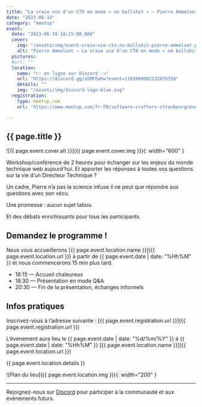 ```yaml
---
title: "La vraie vie d’un CTO en mode « no bullshit » — Pierre Ammeloot"
date: "2023-06-14"
category: "meetup"
event:
  date: "2023-06-19 18:15:00.000"
  cover: 
    img: "/assets/img/event-vraie-vie-cto-no-bullshit-pierre-ammeloot.png"
    alt: "Pierre Ammeloot — La vraie vie d’un CTO en mode « no bullshit »"
  pictures:
  #url: ""
  location:
    name: "👉 en ligne sur Discord 👈"
    url: "https://discord.gg/aSMFEwhw?event=1103609082532876358"
    details: ""
    img: "/assets/img/discord-logo-blue.svg"
  registration:
    type: meetup_com
    url: "https://www.meetup.com/fr-FR/software-crafters-strasbourg/events/293318161/"

---
```


## {{ page.title }}

![{{ page.event.cover.alt }}]({{ page.event.cover.img }}){: width="600" }

Workshop/conférence de 2 heures pour échanger sur les enjeux du monde technique web aujourd’hui. Et apporter les réponses à toutes vos questions sur la vie d’un Directeur Technique ? 

Un cadre, Pierre n’a pas la science infuse il ne peut que répondre aux questions avec son vécu. 

Une promesse : aucun sujet tabou. 

Et des débats enrichissants pour tous les participants.

## Demandez le programme !

Nous vous accueillerons [{{ page.event.location.name }}]({{ page.event.location.url }}) à partir de {{ page.event.date | date: "%Hh%M" }} et nous commencerons 15 min plus tard.

- 18:15 — Accueil chaleureux
- 18:30 — Présentation en mode Q&A
- 20:30 — Fin de la présentation, échanges informels

## Infos pratiques

Inscrivez-vous à l’adresse suivante : [{{ page.event.registration.url }}]({{ page.event.registration.url }})

L’événement aura lieu le {{ page.event.date | date: "%d/%m/%Y" }} à {{ page.event.date | date: "%Hh%M" }}  [{{ page.event.location.name }}]({{ page.event.location.url }})

{{ page.event.location.details }}

![Plan du lieu]({{ page.event.location.img }}){: width="200" }

***

Rejoignez-nous sur [Discord](https://discord.gg/s2USaKanCU) pour participer à la communauté et aux événements futurs.
